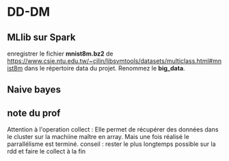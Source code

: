 # DD-DM

## MLlib sur Spark

enregistrer le fichier **mnist8m.bz2** de https://www.csie.ntu.edu.tw/~cjlin/libsvmtools/datasets/multiclass.html#mnist8m dans le répertoire data du projet. Renommez le **big_data**.

## Naive bayes

## note du prof

Attention à l'operation collect :
Elle permet de récupérer des données dans le cluster sur la machiine maître en array.
Mais une fois réalisé le parrallélisme est terminé.
conseil : rester le plus longtemps possible sur la rdd et faire le collect à la fin

